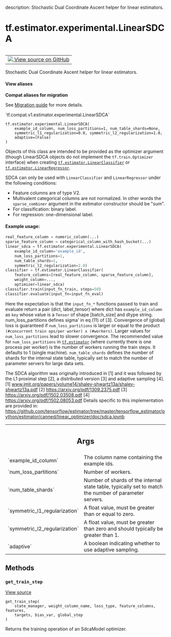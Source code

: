 description: Stochastic Dual Coordinate Ascent helper for linear estimators.

<div itemscope itemtype="http://developers.google.com/ReferenceObject">
<meta itemprop="name" content="tf.estimator.experimental.LinearSDCA" />
<meta itemprop="path" content="Stable" />
<meta itemprop="property" content="__init__"/>
<meta itemprop="property" content="get_train_step"/>
</div>

# tf.estimator.experimental.LinearSDCA

<!-- Insert buttons and diff -->

<table class="tfo-notebook-buttons tfo-api nocontent" align="left">
<td>
  <a target="_blank" href="https://github.com/tensorflow/estimator/tree/master/tensorflow_estimator/python/estimator/canned/linear.py#L45-L238">
    <img src="https://www.tensorflow.org/images/GitHub-Mark-32px.png" />
    View source on GitHub
  </a>
</td>
</table>



Stochastic Dual Coordinate Ascent helper for linear estimators.

<section class="expandable">
  <h4 class="showalways">View aliases</h4>
  <p>
<b>Compat aliases for migration</b>
<p>See
<a href="https://www.tensorflow.org/guide/migrate">Migration guide</a> for
more details.</p>
<p>`tf.compat.v1.estimator.experimental.LinearSDCA`</p>
</p>
</section>

<pre class="devsite-click-to-copy prettyprint lang-py tfo-signature-link">
<code>tf.estimator.experimental.LinearSDCA(
    example_id_column, num_loss_partitions=1, num_table_shards=None,
    symmetric_l1_regularization=0.0, symmetric_l2_regularization=1.0,
    adaptive=(False)
)
</code></pre>



<!-- Placeholder for "Used in" -->

Objects of this class are intended to be provided as the optimizer argument
(though LinearSDCA objects do not implement the `tf.train.Optimizer`
interface)
when creating <a href="../../../tf/estimator/LinearClassifier.md"><code>tf.estimator.LinearClassifier</code></a> or
<a href="../../../tf/estimator/LinearRegressor.md"><code>tf.estimator.LinearRegressor</code></a>.

SDCA can only be used with `LinearClassifier` and `LinearRegressor` under the
following conditions:

  - Feature columns are of type V2.
  - Multivalent categorical columns are not normalized. In other words the
    `sparse_combiner` argument in the estimator constructor should be "sum".
  - For classification: binary label.
  - For regression: one-dimensional label.

#### Example usage:



```python
real_feature_column = numeric_column(...)
sparse_feature_column = categorical_column_with_hash_bucket(...)
linear_sdca = tf.estimator.experimental.LinearSDCA(
    example_id_column='example_id',
    num_loss_partitions=1,
    num_table_shards=1,
    symmetric_l2_regularization=2.0)
classifier = tf.estimator.LinearClassifier(
    feature_columns=[real_feature_column, sparse_feature_column],
    weight_column=...,
    optimizer=linear_sdca)
classifier.train(input_fn_train, steps=50)
classifier.evaluate(input_fn=input_fn_eval)
```

Here the expectation is that the `input_fn_*` functions passed to train and
evaluate return a pair (dict, label_tensor) where dict has `example_id_column`
as `key` whose value is a `Tensor` of shape [batch_size] and dtype string.
num_loss_partitions defines sigma' in eq (11) of [3]. Convergence of (global)
loss is guaranteed if `num_loss_partitions` is larger or equal to the product
`(#concurrent train ops/per worker) x (#workers)`. Larger values for
`num_loss_partitions` lead to slower convergence. The recommended value for
`num_loss_partitions` in <a href="../../../tf/estimator.md"><code>tf.estimator</code></a> (where currently there is one process
per worker) is the number of workers running the train steps. It defaults to 1
(single machine).
`num_table_shards` defines the number of shards for the internal state
table, typically set to match the number of parameter servers for large
data sets.

The SDCA algorithm was originally introduced in [1] and it was followed by
the L1 proximal step [2], a distributed version [3] and adaptive sampling [4].
[1] www.jmlr.org/papers/volume14/shalev-shwartz13a/shalev-shwartz13a.pdf
[2] https://arxiv.org/pdf/1309.2375.pdf
[3] https://arxiv.org/pdf/1502.03508.pdf
[4] https://arxiv.org/pdf/1502.08053.pdf
Details specific to this implementation are provided in:
https://github.com/tensorflow/estimator/tree/master/tensorflow_estimator/python/estimator/canned/linear_optimizer/doc/sdca.ipynb

<!-- Tabular view -->
 <table class="responsive fixed orange">
<colgroup><col width="214px"><col></colgroup>
<tr><th colspan="2"><h2 class="add-link">Args</h2></th></tr>

<tr>
<td>
`example_id_column`
</td>
<td>
The column name containing the example ids.
</td>
</tr><tr>
<td>
`num_loss_partitions`
</td>
<td>
Number of workers.
</td>
</tr><tr>
<td>
`num_table_shards`
</td>
<td>
Number of shards of the internal state table, typically
set to match the number of parameter servers.
</td>
</tr><tr>
<td>
`symmetric_l1_regularization`
</td>
<td>
A float value, must be greater than or equal
to zero.
</td>
</tr><tr>
<td>
`symmetric_l2_regularization`
</td>
<td>
A float value, must be greater than zero and
should typically be greater than 1.
</td>
</tr><tr>
<td>
`adaptive`
</td>
<td>
A boolean indicating whether to use adaptive sampling.
</td>
</tr>
</table>



## Methods

<h3 id="get_train_step"><code>get_train_step</code></h3>

<a target="_blank" href="https://github.com/tensorflow/estimator/tree/master/tensorflow_estimator/python/estimator/canned/linear.py#L176-L238">View source</a>

<pre class="devsite-click-to-copy prettyprint lang-py tfo-signature-link">
<code>get_train_step(
    state_manager, weight_column_name, loss_type, feature_columns, features,
    targets, bias_var, global_step
)
</code></pre>

Returns the training operation of an SdcaModel optimizer.




